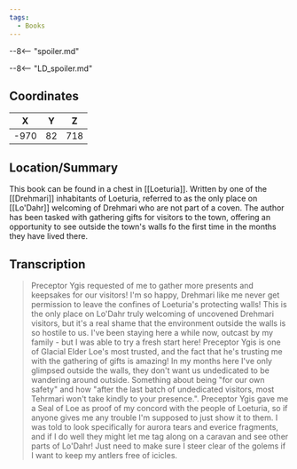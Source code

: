 ```yaml
---
tags:
  - Books
---
```


--8<-- "spoiler.md"

--8<-- "LD_spoiler.md"

## Coordinates
| **X** | **Y** | **Z** |
| :---: | :---: | :---: |
| -970  |  82   |  718  |

## Location/Summary
This book can be found in a chest in [[Loeturia]]. Written by one of the [[Drehmari]] inhabitants of Loeturia, referred to as the only place on [[Lo'Dahr]] welcoming of Drehmari who are not part of a coven. The author has been tasked with gathering gifts for visitors to the town, offering an opportunity to see outside the town's walls fo the first time in the months they have lived there.

## Transcription
> Preceptor Ygis requested of me to gather more presents and keepsakes for our visitors! I'm so happy, Drehmari like me never get permission to leave the confines of Loeturia's protecting walls! This is the only place on Lo'Dahr truly welcoming of uncovened Drehmari visitors, but it's a real shame that the environment outside the walls is so hostile to us. I've been staying here a while now, outcast by my family - but I was able to try a fresh start here! Preceptor Ygis is one of Glacial Elder Loe's most trusted, and the fact that he's trusting me with the gathering of gifts is amazing! In my months here I've only glimpsed outside the walls, they don't want us undedicated to be wandering around outside. Something about being "for our own safety" and how "after the last batch of undedicated visitors, most Tehrmari won't take kindly to your presence.". Preceptor Ygis gave me a Seal of Loe as proof of my concord with the people of Loeturia, so if anyone gives me any trouble I'm supposed to just show it to them. I was told to look specifically for aurora tears and everice fragments, and if I do well they might let me tag along on a caravan and see other parts of Lo'Dahr! Just need to make sure I steer clear of the golems if I want to keep my antlers free of icicles.

